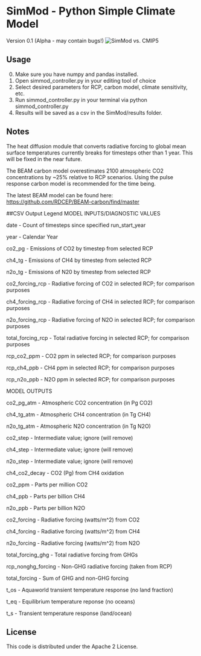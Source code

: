 # SimMod - Python Simple Climate Model
Version 0.1 (Alpha - may contain bugs!)
![SimMod vs. CMIP5](http://i81.photobucket.com/albums/j237/hausfath/simmod%20cmip5%20temperature%20comparison_zpspsk0ypva.png)

## Usage
0. Make sure you have numpy and pandas installed.
1. Open simmod_controller.py in your editing tool of choice
2. Select desired parameters for RCP, carbon model, climate sensitivity, etc.
3. Run simmod_controller.py in your terminal via python simmod_controller.py
4. Results will be saved as a csv in the SimMod/results folder.

## Notes
The heat diffusion module that converts radiative forcing to global mean
surface temperatures currently breaks for timesteps other than 1 year.
This will be fixed in the near future.

The BEAM carbon model overestimates 2100 atmospheric CO2 concentrations
by ~25% relative to RCP scenarios. Using the pulse response carbon model
is recommended for the time being.

The latest BEAM model can be found here: https://github.com/RDCEP/BEAM-carbon/find/master

##CSV Output Legend
MODEL INPUTS/DIAGNOSTIC VALUES

date - Count of timesteps since specified run_start_year

year - Calendar Year

co2_pg - Emissions of CO2 by timestep from selected RCP

ch4_tg - Emissions of CH4 by timestep from selected RCP

n2o_tg - Emissions of N20 by timestep from selected RCP

co2_forcing_rcp - Radiative forcing of CO2 in selected RCP; for comparison purposes

ch4_forcing_rcp - Radiative forcing of CH4 in selected RCP; for comparison purposes

n2o_forcing_rcp - Radiative forcing of N2O in selected RCP; for comparison purposes

total_forcing_rcp - Total radiative forcing in selected RCP; for comparison purposes

rcp_co2_ppm - CO2 ppm in selected RCP; for comparison purposes

rcp_ch4_ppb - CH4 ppm in selected RCP; for comparison purposes

rcp_n2o_ppb - N2O ppm in selected RCP; for comparison purposes


MODEL OUTPUTS

co2_pg_atm - Atmospheric CO2 concentration (in Pg CO2)

ch4_tg_atm - Atmospheric CH4 concentration (in Tg CH4)

n2o_tg_atm - Atmospheric N2O concentration (in Tg N2O)

co2_step - Intermediate value; ignore (will remove)

ch4_step - Intermediate value; ignore (will remove)

n2o_step - Intermediate value; ignore (will remove)

ch4_co2_decay - CO2 (Pg) from CH4 oxidation

co2_ppm - Parts per million CO2

ch4_ppb - Parts per billion CH4

n2o_ppb - Parts per billion N2O

co2_forcing - Radiative forcing (watts/m^2) from CO2

ch4_forcing - Radiative forcing (watts/m^2) from CH4

n2o_forcing - Radiative forcing (watts/m^2) from N2O

total_forcing_ghg - Total radiative forcing from GHGs

rcp_nonghg_forcing - Non-GHG radiative forcing (taken from RCP)

total_forcing - Sum of GHG and non-GHG forcing

t_os - Aquaworld transient temperature response (no land fraction)

t_eq - Equilibrium temperature reponse (no oceans)

t_s - Transient temperature response (land/ocean)

## License
This code is distributed under the Apache 2 License.

